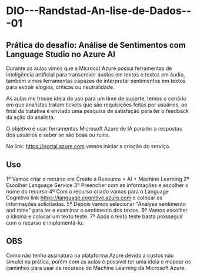 # DIO---Randstad-An-lise-de-Dados---01

## Prática do desafio: Análise de Sentimentos com Language Studio no Azure AI

Durante as aulas vimos que a Microsot Azure possui ferramentas de inteligência artificial para transcrever áudios em textos e textos em áudio, também vimos ferramentas capazes de interpretar sentimentos em textos para extrair elogios, criticas ou neutralidade.

As aulas me trouxe ideia de uso para um time de suporte, temos o cenário em que analistas tratam tickets que são requisições feitas por usuários, ao final da tratativa é enviado uma pesquisa de satisfação para ter o feedback da ação do analista.

O objetivo é usar ferramentas Microsoft Azure de IA para ler a respostas dos usuários e saber se são boas ou ruins.

No link: https://portal.azure.com vamos iniciar a criação do serviço.

## Uso

1º Vamos criar o recurso em Create a Resource > AI + Machine Learning
2º Escolher Language Service
3º Preencher com as informações e escolher o nome do recurso
4º Com o recurso criado vamos para o Language Cognitivo link https://language.cognitive.azure.com e colocar as informações solicitadas.
5º Depois vamos selecionar "Analyse sentimento and mine" para ler e examinar o sentimento dos textos.
6º Vamos escolher o idioma e colocar um texto teste.
7º Após o texto teste basta prosseguir com o recurso e implementá-lo.

## OBS

Como não tenho assinatura na plataforma Azure devido a custos não simulei na prática, porém com as aulas é possível ter uma ideia e mapear os caminhos para usar os recursos de Machine Learning da Microsoft Azure.
